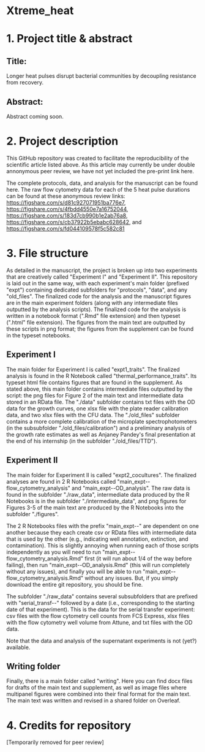 # Xtreme_heat

# 1. Project title & abstract

## Title:

Longer heat pulses disrupt bacterial communities by decoupling resistance from recovery.

## Abstract:

Abstract coming soon.

# 2. Project description

This GitHub repository was created to facilitate the reproducibility of the scientific article listed above. As this article may currently be under double annonymous peer review, we have not yet included the pre-print link here.

The complete protocols, data, and analysis for the manuscript can be found here. The raw flow cytometry data for each of the 5 heat pulse durations can be found at these anonymous review links: https://figshare.com/s/d81c927071951ba776e7, https://figshare.com/s/4fbdd4550e7a16752044, https://figshare.com/s/183d7cb990b1e2ab76a8, https://figshare.com/s/cb37922b5ebabc628642, and https://figshare.com/s/fd044109578f5c582c81

# 3. File structure

As detailed in the manuscript, the project is broken up into two experiments that are creatively called "Experiment I" and "Experiment II". This repository is laid out in the same way, with each experiment's main folder (prefixed "expt") containing dedicated subfolders for "protocols", "data", and any "old_files". The finalized code for the analysis and the manuscript figures are in the main experiment folders (along with any intermediate files outputted by the analysis scripts). The finalized code for the analysis is written in a notebook format (".Rmd" file extension) and then typeset (".html" file extension). The figures from the main text are outputted by these scripts in png format; the figures from the supplement can be found in the typeset notebooks.

## Experiment I

The main folder for Experiment I is called "expt1_traits". The finalized analysis is found in the R Notebook called "thermal_performance_traits". Its typeset html file contains figures that are found in the supplement. As stated above, this main folder contains intermediate files outputted by the script: the png files for Figure 2 of the main text and intermediate data stored in an RData file. The "./data" subfolder contains txt files with the OD data for the growth curves, one xlsx file with the plate reader calibration data, and two xlsx files with the CFU data. The "./old_files" subfolder contains a more complete calibration of the microplate spectrophotometers (in the subsubfolder "./old_files/calibration") and a preliminary analysis of the growth rate estimates as well as Anjaney Pandey's final presentation at the end of his internship (in the subfolder "./old_files/TTD").

## Experiment II

The main folder for Experiment II is called "expt2_cocultures". The finalized analyses are found in 2 R Notebooks called "main_expt--flow_cytometry_analysis" and "main_expt--OD_analysis". The raw data is found in the subfolder "./raw_data", intermediate data produced by the R Notebooks is in the subfolder "./intermediate_data", and png figures for Figures 3-5 of the main text are produced by the R Notebooks into the subfolder "./figures".

The 2 R Notebooks files with the prefix "main_expt--" are dependent on one another because they each create csv or RData files with intermediate data that is used by the other (e.g., indicating well annotation, extinction, and contamination). This is slightly annoying when running each of those scripts independently as you will need to run "main_expt--flow_cytometry_analysis.Rmd" first (it will run about 1/4 of the way before failing), then run "main_expt--OD_analysis.Rmd" (this will run completely without any issues), and finally you will be able to run "main_expt--flow_cytometry_analysis.Rmd" without any issues. But, if you simply download the entire git repository, you should be fine.

The subfolder "./raw_data" contains several subsubfolders that are prefixed with "serial_transf--" followed by a date (i.e., corresponding to the starting date of that experiment). This is the data for the serial transfer experiment: csv files with the flow cytometry cell counts from FCS Express, xlsx files with the flow cytometry well volume from Attune, and txt files with the OD data.

Note that the data and analysis of the supernatant experiments is not (yet?) available.

## Writing folder

Finally, there is a main folder called "writing". Here you can find docx files for drafts of the main text and supplement, as well as image files where multipanel figures were combined into their final format for the main text. The main text was written and revised in a shared folder on Overleaf.

# 4. Credits for repository

[Temporarily removed for peer review]
